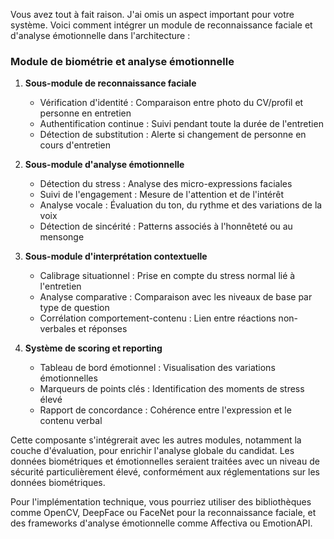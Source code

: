Vous avez tout à fait raison. J'ai omis un aspect important pour votre système. Voici comment intégrer un module de reconnaissance faciale et d'analyse émotionnelle dans l'architecture :

### Module de biométrie et analyse émotionnelle

1. **Sous-module de reconnaissance faciale**
   - Vérification d'identité : Comparaison entre photo du CV/profil et personne en entretien
   - Authentification continue : Suivi pendant toute la durée de l'entretien
   - Détection de substitution : Alerte si changement de personne en cours d'entretien

2. **Sous-module d'analyse émotionnelle**
   - Détection du stress : Analyse des micro-expressions faciales
   - Suivi de l'engagement : Mesure de l'attention et de l'intérêt
   - Analyse vocale : Évaluation du ton, du rythme et des variations de la voix
   - Détection de sincérité : Patterns associés à l'honnêteté ou au mensonge

3. **Sous-module d'interprétation contextuelle**
   - Calibrage situationnel : Prise en compte du stress normal lié à l'entretien
   - Analyse comparative : Comparaison avec les niveaux de base par type de question
   - Corrélation comportement-contenu : Lien entre réactions non-verbales et réponses

4. **Système de scoring et reporting**
   - Tableau de bord émotionnel : Visualisation des variations émotionnelles
   - Marqueurs de points clés : Identification des moments de stress élevé
   - Rapport de concordance : Cohérence entre l'expression et le contenu verbal

Cette composante s'intégrerait avec les autres modules, notamment la couche d'évaluation, pour enrichir l'analyse globale du candidat. Les données biométriques et émotionnelles seraient traitées avec un niveau de sécurité particulièrement élevé, conformément aux réglementations sur les données biométriques.

Pour l'implémentation technique, vous pourriez utiliser des bibliothèques comme OpenCV, DeepFace ou FaceNet pour la reconnaissance faciale, et des frameworks d'analyse émotionnelle comme Affectiva ou EmotionAPI.